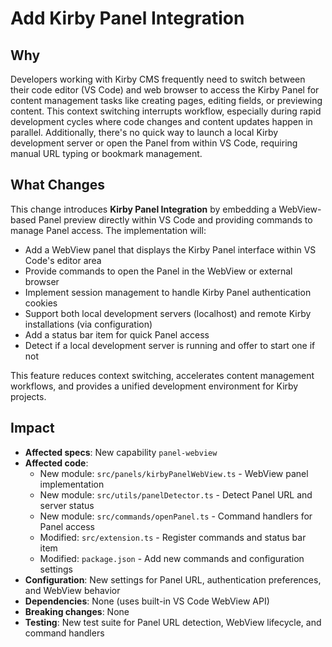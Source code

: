 # Add Kirby Panel Integration

## Why

Developers working with Kirby CMS frequently need to switch between their code editor (VS Code) and web browser to access the Kirby Panel for content management tasks like creating pages, editing fields, or previewing content. This context switching interrupts workflow, especially during rapid development cycles where code changes and content updates happen in parallel. Additionally, there's no quick way to launch a local Kirby development server or open the Panel from within VS Code, requiring manual URL typing or bookmark management.

## What Changes

This change introduces **Kirby Panel Integration** by embedding a WebView-based Panel preview directly within VS Code and providing commands to manage Panel access. The implementation will:

- Add a WebView panel that displays the Kirby Panel interface within VS Code's editor area
- Provide commands to open the Panel in the WebView or external browser
- Implement session management to handle Kirby Panel authentication cookies
- Support both local development servers (localhost) and remote Kirby installations (via configuration)
- Add a status bar item for quick Panel access
- Detect if a local development server is running and offer to start one if not

This feature reduces context switching, accelerates content management workflows, and provides a unified development environment for Kirby projects.

## Impact

- **Affected specs**: New capability `panel-webview`
- **Affected code**:
  - New module: `src/panels/kirbyPanelWebView.ts` - WebView panel implementation
  - New module: `src/utils/panelDetector.ts` - Detect Panel URL and server status
  - New module: `src/commands/openPanel.ts` - Command handlers for Panel access
  - Modified: `src/extension.ts` - Register commands and status bar item
  - Modified: `package.json` - Add new commands and configuration settings
- **Configuration**: New settings for Panel URL, authentication preferences, and WebView behavior
- **Dependencies**: None (uses built-in VS Code WebView API)
- **Breaking changes**: None
- **Testing**: New test suite for Panel URL detection, WebView lifecycle, and command handlers
